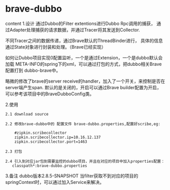 # brave-dubbo #

content
1.设计
  通过Dubbo的Filter extentions进行Dubbo Rpc调用的捕获，
  通过Adapter处理捕获的请求数据，并通过Tracer将其发送到Collector.
  
  不同Tracer之间的数据传递，通过Brave默认的ThreadBinder进行，
  具体的信息通过State对象进行封装和处理。（Brave已经实现）
  
  如何让Dubbo项目实现0配置监听，一个是通过Extension，一个是dubbo默认会加载
  META-INFO的spring下的xml，可以通过打包的方式，把dubbo相关Brave配置打到
  dubbo-brave中。
  
  略微的修改了brave的server receive的handler，加入了一个开关，来控制是否在server端产生span.
  默认的是关闭的，开启可以通过Brave builder配置为开启，可以参考该项目中的BraveDubboConfig类。
  
  
2.使用
    
    2.1 download source
    
    2.2 修改brave-dubbo中的 配置文件 brave-dubbo.properties,配置好scribe,eg:
        
        #zipkin.scribecollector
        zipkin.scribecollector.ip=10.16.12.137
        zipkin.scribecollector.port=1463
        
    2.3 打包
    
    2.4 引入到对应jar包到需要监控的dubbo项目，并且在对应的项目中加入properties配置：
       classpath*:brave-dubbo.properties
    
    

3.备注
    dubbo版本2.8.5-SNAPSHOT
    当filter获取不到对应的项目的springContext时，可以通过加入Service来解决。